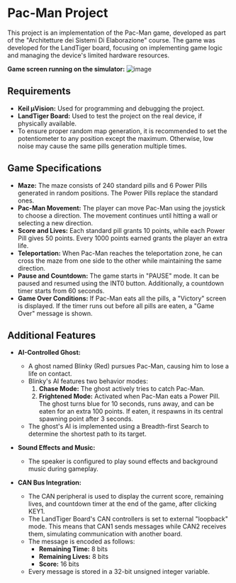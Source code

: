 # Pac-Man Project
This project is an implementation of the Pac-Man game, developed as part of the "Architetture dei Sistemi Di Elaborazione" course. The game was developed for the LandTiger board, focusing on implementing game logic and managing the device's limited hardware resources.

**Game screen running on the simulator:**
![image](https://github.com/user-attachments/assets/a9315584-7677-494f-ac67-b92c433764b9)

## Requirements
- **Keil µVision:** Used for programming and debugging the project.
- **LandTiger Board:** Used to test the project on the real device, if physically available.
- To ensure proper random map generation, it is recommended to set the potentiometer to any position except the maximum. Otherwise, low noise may cause the same pills generation multiple times.

## Game Specifications
- **Maze:** The maze consists of 240 standard pills and 6 Power Pills generated in random positions. The Power Pills replace the standard ones.
- **Pac-Man Movement:** The player can move Pac-Man using the joystick to choose a direction. The movement continues until hitting a wall or selecting a new direction.
- **Score and Lives:** Each standard pill grants 10 points, while each Power Pill gives 50 points. Every 1000 points earned grants the player an extra life.
- **Teleportation:** When Pac-Man reaches the teleportation zone, he can cross the maze from one side to the other while maintaining the same direction.
- **Pause and Countdown:** The game starts in "PAUSE" mode. It can be paused and resumed using the INT0 button. Additionally, a countdown timer starts from 60 seconds.
- **Game Over Conditions:** If Pac-Man eats all the pills, a "Victory" screen is displayed. If the timer runs out before all pills are eaten, a "Game Over" message is shown.

## Additional Features
- **AI-Controlled Ghost:**
  - A ghost named Blinky (Red) pursues Pac-Man, causing him to lose a life on contact.
  - Blinky's AI features two behavior modes:
    1. **Chase Mode:** The ghost actively tries to catch Pac-Man.
    2. **Frightened Mode:** Activated when Pac-Man eats a Power Pill. The ghost turns blue for 10 seconds, runs away, and can be eaten for an extra 100 points. If eaten, it respawns in its central spawning point after 3 seconds.
  - The ghost's AI is implemented using a Breadth-first Search to determine the shortest path to its target.

- **Sound Effects and Music:**
  - The speaker is configured to play sound effects and background music during gameplay.

- **CAN Bus Integration:**
  - The CAN peripheral is used to display the current score, remaining lives, and countdown timer at the end of the game, after clicking KEY1.
  - The LandTiger Board's CAN controllers is set to external "loopback" mode. This means that CAN1 sends messages while CAN2 receives them, simulating communication with another board.
  - The message is encoded as follows:
    - **Remaining Time:** 8 bits
    - **Remaining Lives:** 8 bits
    - **Score:** 16 bits
  - Every message is stored in a 32-bit unsigned integer variable.


